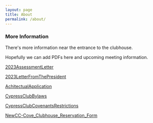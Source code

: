 ```yaml
---
layout: page
title: About
permalink: /about/
---
```


### More Information

There's more information near the entrance to the clubhouse.

Hopefully we can add PDFs here and upcoming meeting information.

[2023AssessmentLetter](PDFs/2023AssessmentLetter.pdf)

[2023LetterFromThePresident](PDFs/2023LetterFromThePresident.pdf)

[AchitectualApplication](PDFs/AchitectualApplication.pdf)

[CypressClubBylaws](PDFs/CypressClubBylaws.pdf)

[CypressClubCovenantsRestrictions](PDFs/CypressClubCovenantsRestrictions.pdf)

[NewCC-Cove_Clubhouse_Reservation_Form](PDFs/NewCC-Cove_Clubhouse_Reservation_Form.pdf)
